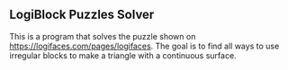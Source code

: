 ## LogiBlock Puzzles Solver
This is a program that solves the puzzle shown on https://logifaces.com/pages/logifaces. The goal is to find all ways to use irregular blocks to make a triangle with a continuous surface.
